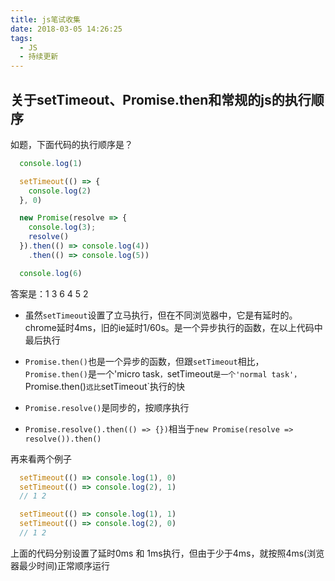 ```yaml
---
title: js笔试收集
date: 2018-03-05 14:26:25
tags:
  - JS
  - 持续更新
---
```


## 关于setTimeout、Promise.then和常规的js的执行顺序

如题，下面代码的执行顺序是？
```js
  console.log(1)

  setTimeout(() => {
    console.log(2)
  }, 0)

  new Promise(resolve => {
    console.log(3);
    resolve()
  }).then(() => console.log(4))
    .then(() => console.log(5))

  console.log(6)
```
<!-- more -->
答案是：1 3 6 4 5 2

- 虽然`setTimeout`设置了立马执行，但在不同浏览器中，它是有延时的。chrome延时4ms，旧的ie延时1/60s。是一个异步执行的函数，在以上代码中最后执行

- `Promise.then()`也是一个异步的函数，但跟`setTimeout`相比，`Promise.then()`是一个'micro task`，`setTimeout`是一个'normal task'，`Promise.then()`远比`setTimeout`执行的快

- `Promise.resolve()`是同步的，按顺序执行

- `Promise.resolve().then(() => {})`相当于`new Promise(resolve => resolve()).then()`


再来看两个例子
```js
  setTimeout(() => console.log(1), 0)
  setTimeout(() => console.log(2), 1)
  // 1 2
```
```js
  setTimeout(() => console.log(1), 1)
  setTimeout(() => console.log(2), 0)
  // 1 2
```
上面的代码分别设置了延时0ms 和 1ms执行，但由于少于4ms，就按照4ms(浏览器最少时间)正常顺序运行
